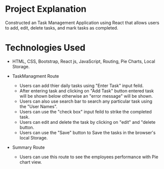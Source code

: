 # Project Explanation
  Constructed an Task Management Application using React that allows users to
  add, edit, delete tasks, and mark tasks as completed.

  # Technologies Used
  - HTML, CSS, Bootstrap, React js, JavaScript, Routing, Pie Charts, Local Storage.
  
  - TaskManagment Route
    - Users can add thier daily tasks using "Enter Task" input feild.
    - After entering task and clicking on "Add Task" button entered task will be shown below otherwise an "error message" will be shown.
    - Users can also use search bar to search any particular task using the "User Names".
    - Users can use the "check box" input feild to strike the completed task.
    - Users can edit and delete the task by clicking on "edit" and "delete button.
    - Users can use the "Save" button to Save the tasks in the browser's local Storage.
 
 - Summary Route
    - Users can use this route to see the employees performance with Pie chart view.
